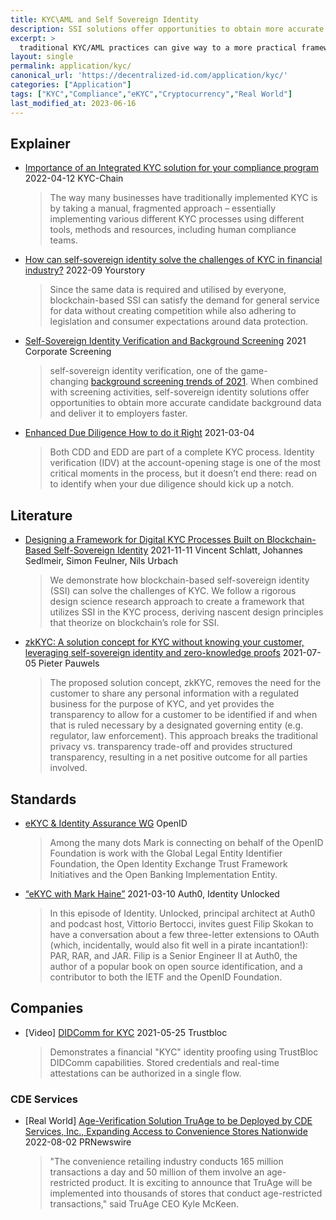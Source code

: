 ```yaml
---
title: KYC\AML and Self Sovereign Identity
description: SSI solutions offer opportunities to obtain more accurate background data, faster
excerpt: >
  traditional KYC/AML practices can give way to a more practical framework, where businesses can remain compliant with regulations and collect data without threatening privacy, data security, and breaching data laws.	
layout: single
permalink: application/kyc/
canonical_url: 'https://decentralized-id.com/application/kyc/'
categories: ["Application"]
tags: ["KYC","Compliance","eKYC","Cryptocurrency","Real World"]
last_modified_at: 2023-06-16
---
```


## Explainer 
* [Importance of an Integrated KYC solution for your compliance program](https://kyc-chain.com/importance-of-an-integrated-kyc-solution-for-your-compliance-program/) 2022-04-12 KYC-Chain
  > The way many businesses have traditionally implemented KYC is by taking a manual, fragmented approach – essentially implementing various different KYC processes using different tools, methods and resources, including human compliance teams.
* [How can self-sovereign identity solve the challenges of KYC in financial industry?](https://yourstory.com/2022/09/self-sovereign-identity-solve-challenges-kyc-finance/amp) 2022-09 Yourstory
  > Since the same data is required and utilised by everyone, blockchain-based SSI can satisfy the demand for general service for data without creating competition while also adhering to legislation and consumer expectations around data protection.
* [Self-Sovereign Identity Verification and Background Screening](https://www.corporatescreening.com/blog/what-is-self-sovereign-identity-verification-and-how-is-it-changing-background-screening) 2021 Corporate Screening
  > self-sovereign identity verification, one of the game-changing [background screening trends of 2021](https://www.corporatescreening.com/2021-trends-interactive-infographic). When combined with screening activities, self-sovereign identity solutions offer opportunities to obtain more accurate candidate background data and deliver it to employers faster.
* [Enhanced Due Diligence How to do it Right](https://cognitohq.com/enhanced-due-diligence-is-non-negotiable/) 2021-03-04
  > Both CDD and EDD are part of a complete KYC process. Identity verification (IDV) at the account-opening stage is one of the most critical moments in the process, but it doesn’t end there: read on to identify when your due diligence should kick up a notch.

## Literature
* [Designing a Framework for Digital KYC Processes Built on Blockchain-Based Self-Sovereign Identity](https://arxiv.org/pdf/2112.01237.pdf) 2021-11-11 Vincent Schlatt, Johannes Sedlmeir, Simon Feulner, Nils Urbach
  > We demonstrate how blockchain-based self-sovereign identity (SSI) can solve the challenges of KYC. We follow a rigorous design science research approach to create a framework that utilizes SSI in the KYC process, deriving nascent design principles that theorize on blockchain’s role for SSI.
* [zkKYC: A solution concept for KYC without knowing your customer, leveraging self-sovereign identity and zero-knowledge proofs](https://eprint.iacr.org/2021/907) 2021-07-05 Pieter Pauwels 
  > The proposed solution concept, zkKYC, removes the need for the customer to share any personal information with a regulated business for the purpose of KYC, and yet provides the transparency to allow for a customer to be identified if and when that is ruled necessary by a designated governing entity (e.g. regulator, law enforcement). This approach breaks the traditional privacy vs. transparency trade-off and provides structured transparency, resulting in a net positive outcome for all parties involved.

## Standards
* [eKYC & Identity Assurance WG](https://openid.net/wg/ekyc-ida/) OpenID
  > Among the many dots Mark is connecting on behalf of the OpenID Foundation is work with the Global Legal Entity Identifier Foundation, the Open Identity Exchange Trust Framework Initiatives and the Open Banking Implementation Entity.
* [“eKYC with Mark Haine”](https://identityunlocked.auth0.com/public/49/Identity%2C-Unlocked.--bed7fada/ad784008) 2021-03-10 Auth0, Identity Unlocked 
  > In this episode of Identity. Unlocked, principal architect at Auth0 and podcast host, Vittorio Bertocci, invites guest Filip Skokan to have a conversation about a few three-letter extensions to OAuth (which, incidentally, would also fit well in a pirate incantation!): PAR, RAR, and JAR.  Filip is a Senior Engineer II at Auth0, the author of a popular book on open source identification, and a contributor to both the IETF and the OpenID Foundation.
  
## Companies
* [Video] [DIDComm for KYC](https://www.youtube.com/watch?v=PWrZxRbCG88) 2021-05-25 Trustbloc
  > Demonstrates a financial "KYC" identity proofing using TrustBloc DIDComm capabilities. Stored credentials and real-time attestations can be authorized in a single flow.

### CDE Services
* [Real World] [Age-Verification Solution TruAge to be Deployed by CDE Services, Inc., Expanding Access to Convenience Stores Nationwide](https://www.prnewswire.com/news-releases/age-verification-solution-truage-to-be-deployed-by-cde-services-inc-expanding-access-to-convenience-stores-nationwide-301597284.html) 2022-08-02 PRNewswire
  > "The convenience retailing industry conducts 165 million transactions a day and 50 million of them involve an age-restricted product. It is exciting to announce that TruAge will be implemented into thousands of stores that conduct age-restricted transactions," said TruAge CEO Kyle McKeen.

